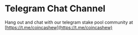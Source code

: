 # Telegram Chat Channel

Hang out and chat with our telegram stake pool community at [https://t.me/coincashew](https://t.me/coincashew)
